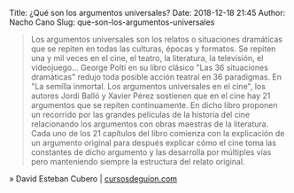 Title: ¿Qué son los argumentos universales?
Date: 2018-12-18 21:45
Author: Nacho Cano
Slug: que-son-los-argumentos-universales

> Los argumentos universales son los relatos o situaciones dramáticas que se
> repiten en todas las culturas, épocas y formatos. Se repiten una y mil veces
> en el cine, el teatro, la literatura, la televisión, el videojuego...
> George Polti en su libro clásico "Las 36 situaciones dramáticas" redujo toda
> posible acción teatral en 36 paradigmas.
> En "La semilla inmortal. Los argumentos universales en el cine", los autores
> Jordi Balló y Xavier Pérez sostienen que en el cine hay 21 argumentos que se
> repiten continuamente. En dicho libro proponen un recorrido por las grandes
> películas de la historia del cine relacionando los argumentos con obras
> maestras de la literatura. Cada uno de los 21 capítulos del libro comienza
> con la explicación de un argumento original para después explicar cómo el
> cine toma las constantes de dicho argumento y las desarrolla por múltiples
> vías pero manteniendo siempre la estructura del relato original.

» David Esteban Cubero | [cursosdeguion.com][]

  [cursosdeguion.com]: https://cursosdeguion.com/29-los-argumentos-universales-1a-parte/
    "Los argumentos universales: en el cine sólo habría 21 argumentos posibles"
